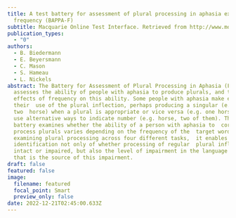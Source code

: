 ```yaml
---
title: A test battery for assessment of plural processing in aphasia exploring
  frequency (BAPPA-F)
subtitle: Macquarie Online Test Interface. Retrieved from http://www.motif.org.au
publication_types:
  - "0"
authors:
  - B. Biedermann
  - E. Beyersmann
  - C. Mason
  - S. Hameau
  - L. Nickels
abstract: The Battery for Assessment of Plural Processing in Aphasia (Frequency)
  assesses the ability of people with aphasia to produce plurals, and the
  effects of frequency on this ability. Some people with aphasia make errors in
  their  use of the plural inflection, perhaps producing a singular (e.g.
  two  horse) when a plural is appropriate or vice versa (e.g. one horses), or
  use alternative ways to indicate number (e.g. horse, two of them). This test
  battery examines whether the ability of a person with aphasia to  correctly
  process plurals varies depending on the frequency of the  target word. By
  examining plural processing across four different tasks,  it enables
  identification not only of whether processing of regular  plural inflection is
  intact or impaired, but also the level of impairment in the language system
  that is the source of this impairment.
draft: false
featured: false
image:
  filename: featured
  focal_point: Smart
  preview_only: false
date: 2022-12-21T02:45:00.633Z
---
```

